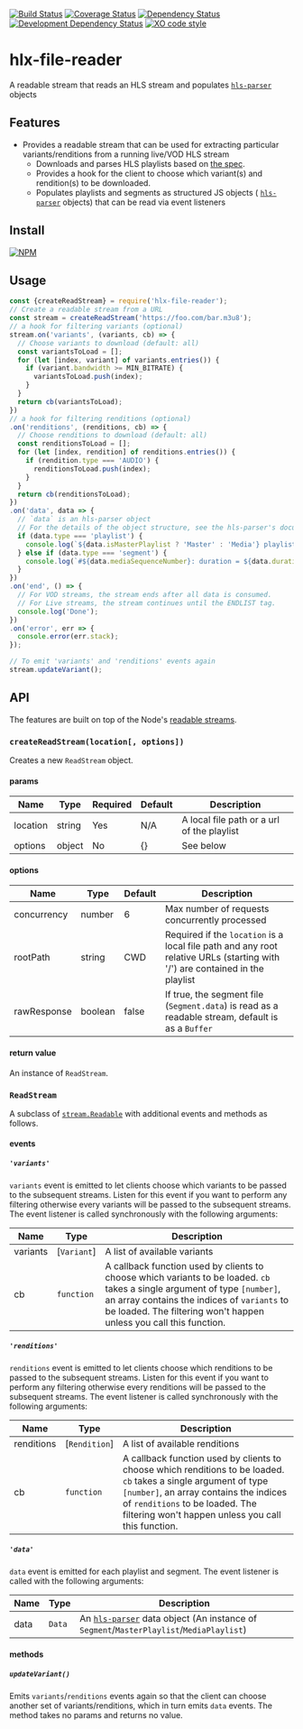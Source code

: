 [![Build Status](https://travis-ci.org/hlxjs/hlx-file-reader.svg?branch=master)](https://travis-ci.org/hlxjs/hlx-file-reader)
[![Coverage Status](https://coveralls.io/repos/github/hlxjs/hlx-file-reader/badge.svg?branch=master)](https://coveralls.io/github/hlxjs/hlx-file-reader?branch=master)
[![Dependency Status](https://david-dm.org/hlxjs/hlx-file-reader.svg)](https://david-dm.org/hlxjs/hlx-file-reader)
[![Development Dependency Status](https://david-dm.org/hlxjs/hlx-file-reader/dev-status.svg)](https://david-dm.org/hlxjs/hlx-file-reader#info=devDependencies)
[![XO code style](https://img.shields.io/badge/code_style-XO-5ed9c7.svg)](https://github.com/sindresorhus/xo)

# hlx-file-reader

A readable stream that reads an HLS stream and populates [`hls-parser`](https://github.com/kuu/hls-parser) objects

## Features
* Provides a readable stream that can be used for extracting particular variants/renditions from a running live/VOD HLS stream
  * Downloads and parses HLS playlists based on [the spec](https://tools.ietf.org/html/draft-pantos-http-live-streaming-21).
  * Provides a hook for the client to choose which variant(s) and rendition(s) to be downloaded.
  * Populates playlists and segments as structured JS objects ( [`hls-parser`](https://github.com/kuu/hls-parser) objects) that can be read via event listeners

## Install
[![NPM](https://nodei.co/npm/hlx-file-reader.png?mini=true)](https://nodei.co/npm/hlx-file-reader/)

## Usage
```js
const {createReadStream} = require('hlx-file-reader');
// Create a readable stream from a URL
const stream = createReadStream('https://foo.com/bar.m3u8');
// a hook for filtering variants (optional)
stream.on('variants', (variants, cb) => {
  // Choose variants to download (default: all)
  const variantsToLoad = [];
  for (let [index, variant] of variants.entries()) {
    if (variant.bandwidth >= MIN_BITRATE) {
      variantsToLoad.push(index);
    }
  }
  return cb(variantsToLoad);
})
// a hook for filtering renditions (optional)
.on('renditions', (renditions, cb) => {
  // Choose renditions to download (default: all)
  const renditionsToLoad = [];
  for (let [index, rendition] of renditions.entries()) {
    if (rendition.type === 'AUDIO') {
      renditionsToLoad.push(index);
    }
  }
  return cb(renditionsToLoad);
})
.on('data', data => {
  // `data` is an hls-parser object
  // For the details of the object structure, see the hls-parser's document
  if (data.type === 'playlist') {
    console.log(`${data.isMasterPlaylist ? 'Master' : 'Media'} playlist`);
  } else if (data.type === 'segment') {
    console.log(`#${data.mediaSequenceNumber}: duration = ${data.duration}, byte length = ${data.data.length}`);
  }
})
.on('end', () => {
  // For VOD streams, the stream ends after all data is consumed.
  // For Live streams, the stream continues until the ENDLIST tag.
  console.log('Done');
})
.on('error', err => {
  console.error(err.stack);
});

// To emit 'variants' and 'renditions' events again
stream.updateVariant();
```

## API
The features are built on top of the Node's [readable streams](https://nodejs.org/api/stream.html#stream_readable_streams).

### `createReadStream(location[, options])`
Creates a new `ReadStream` object.

#### params
| Name    | Type   | Required | Default | Description   |
| ------- | ------ | -------- | ------- | ------------- |
| location     | string | Yes      | N/A     | A local file path or a url of the playlist  |
| options | object | No       | {}      | See below     |

#### options
| Name        | Type   | Default | Description                       |
| ----------- | ------ | ------- | --------------------------------- |
| concurrency | number | 6       | Max number of requests concurrently processed |
| rootPath | string | CWD  | Required if the `location` is a local file path and any root relative URLs (starting with '/') are contained in the playlist |
| rawResponse | boolean | false   | If true, the segment file (`Segment.data`) is read as a readable stream, default is as a `Buffer` |

#### return value
An instance of `ReadStream`.

### `ReadStream`
A subclass of [`stream.Readable`](https://nodejs.org/api/stream.html#stream_readable_streams) with additional events and methods as follows.

#### events

##### `'variants'`
`variants` event is emitted to let clients choose which variants to be passed to the subsequent streams. Listen for this event if you want to perform any filtering otherwise every variants will be passed to the subsequent streams. The event listener is called synchronously with the following arguments:

| Name     | Type       | Description                                       |
| -------- | ---------- | ------------------------------------------------- |
| variants | [`Variant`]    | A list of available variants                |
| cb       | `function` | A callback function used by clients to choose which variants to be loaded. `cb` takes a single argument of type `[number]`, an array contains the indices of `variants` to be loaded. The filtering won't happen unless you call this function.  |

##### `'renditions'`
`renditions` event is emitted to let clients choose which renditions to be passed to the subsequent streams. Listen for this event if you want to perform any filtering otherwise every renditions will be passed to the subsequent streams. The event listener is called synchronously with the following arguments:

| Name       | Type       | Description                                       |
| ---------- | ---------- | ------------------------------------------------- |
| renditions | [`Rendition`]    | A list of available renditions              |
| cb         | `function` | A callback function used by clients to choose which renditions to be loaded. `cb` takes a single argument of type `[number]`, an array contains the indices of `renditions` to be loaded. The filtering won't happen unless you call this function. |

##### `'data'`
`data` event is emitted for each playlist and segment. The event listener is called with the following arguments:

| Name    | Type      | Description              |
| ------- | --------- | ------------------------ |
| data | `Data` | An [`hls-parser`](https://github.com/kuu/hls-parser) data object (An instance of `Segment`/`MasterPlaylist`/`MediaPlaylist`) |

#### methods

##### `updateVariant()`
Emits `variants`/`renditions` events again so that the client can choose another set of variants/renditions, which in turn emits `data` events. The method takes no params and returns no value.

